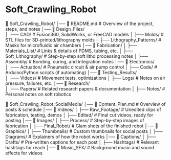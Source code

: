 # Soft_Crawling_Robot

📂 Soft_Crawling_Robot/
│── 📜 README.md          # Overview of the project, steps, and notes
│── 📂 Design_Files/      
│    ├── CAD/             # Fusion360, SolidWorks, or FreeCAD models
│    ├── Molds/           # STL files for 3D-printed/lithography molds
│    ├── Lithography_Patterns/  # Masks for microfluidic air chambers
│── 📂 Fabrication/
│    ├── Materials_List/  # Links & details of PDMS, tubing, etc.
│    ├── Soft_Lithography/  # Step-by-step soft litho processing notes
│    ├── Assembly/        # Bonding, curing, and integration notes
│── 📂 Electronics/       
│    ├── Actuation/       # Pneumatic circuit & air pump control
│    ├── Code/            # Arduino/Python scripts (if automating)
│── 📂 Testing_Results/   
│    ├── Videos/          # Movement tests, optimizations
│    ├── Logs/            # Notes on air pressure, failures, etc.
│── 📂 Research/         
│    ├── Papers/          # Related research papers & documentation
│    ├── Notes/           # Personal notes on soft robotics

📂 Soft_Crawling_Robot_SocialMedia/
│── 📜 Content_Plan.md  # Overview of posts & schedule
│── 📂 Videos/
│    ├── Raw_Footage/  # Unedited clips of fabrication, testing, demos
│    ├── Edited/       # Final cut videos, ready for posting
│── 📂 Images/
│    ├── Process/      # Step-by-step images of fabrication
│    ├── Final_Robot/  # Glam shots of the finished robot
│── 📂 Graphics/
│    ├── Thumbnails/   # Custom thumbnails for social posts
│    ├── Diagrams/     # Explainers of how the robot works
│── 📂 Captions/
│    ├── Drafts/       # Pre-written captions for each post
│    ├── Hashtags/     # Relevant hashtags for reach
│── 📂 Music_SFX/      # Background music and sound effects for videos
